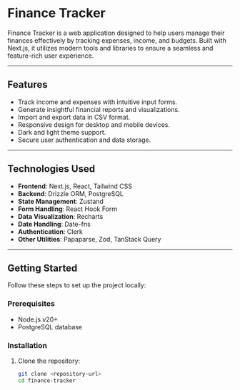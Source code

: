 <!-- This is a [Next.js](https://nextjs.org) project bootstrapped with [`create-next-app`](https://nextjs.org/docs/app/api-reference/cli/create-next-app).

## Getting Started

First, run the development server:

```bash
npm run dev
# or
yarn dev
# or
pnpm dev
# or
bun dev
```

Open [http://localhost:3000](http://localhost:3000) with your browser to see the result.

You can start editing the page by modifying `app/page.tsx`. The page auto-updates as you edit the file.

This project uses [`next/font`](https://nextjs.org/docs/app/building-your-application/optimizing/fonts) to automatically optimize and load [Geist](https://vercel.com/font), a new font family for Vercel.

## Learn More

To learn more about Next.js, take a look at the following resources:

- [Next.js Documentation](https://nextjs.org/docs) - learn about Next.js features and API.
- [Learn Next.js](https://nextjs.org/learn) - an interactive Next.js tutorial.

You can check out [the Next.js GitHub repository](https://github.com/vercel/next.js) - your feedback and contributions are welcome!

## Deploy on Vercel

The easiest way to deploy your Next.js app is to use the [Vercel Platform](https://vercel.com/new?utm_medium=default-template&filter=next.js&utm_source=create-next-app&utm_campaign=create-next-app-readme) from the creators of Next.js.

Check out our [Next.js deployment documentation](https://nextjs.org/docs/app/building-your-application/deploying) for more details. -->


# Finance Tracker

Finance Tracker is a web application designed to help users manage their finances effectively by tracking expenses, income, and budgets. Built with Next.js, it utilizes modern tools and libraries to ensure a seamless and feature-rich user experience.

---

## Features

- Track income and expenses with intuitive input forms.
- Generate insightful financial reports and visualizations.
- Import and export data in CSV format.
- Responsive design for desktop and mobile devices.
- Dark and light theme support.
- Secure user authentication and data storage.

---

## Technologies Used

- **Frontend**: Next.js, React, Tailwind CSS
- **Backend**: Drizzle ORM, PostgreSQL
- **State Management**: Zustand
- **Form Handling**: React Hook Form
- **Data Visualization**: Recharts
- **Date Handling**: Date-fns
- **Authentication**: Clerk
- **Other Utilities**: Papaparse, Zod, TanStack Query

---

## Getting Started

Follow these steps to set up the project locally:

### Prerequisites

- Node.js v20+
- PostgreSQL database

### Installation

1. Clone the repository:
   ```bash
   git clone <repository-url>
   cd finance-tracker
